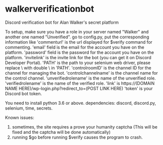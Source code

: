 # walkerverificationbot
Discord verification bot for Alan Walker's secret platform

To setup, make sure you have a role in your server named "Walker" and another one named "Unverified".
go to config.py, put the corresponding information like 'commenturl' is the url displayed for $verify command for commenting.
'email' field is the email for the account you have on the platform.
'password' field is the password for the account you have on the platform.
'invitelink' is the invite link for the bot (you can get it on Discord Developer Portal).
'PATH' is the path to your selenium web driver, please replace \ with double \ in 'PATH'.
'controlroomID' is the channel ID for the channel for managing the bot.
'controlchannelname' is the channel name for the control channel.
'unverifiedrolename' is the name of the unverified role.
'verifiedrolename' is the name of the verified role.
'link' is https://(DOMAIN NAME HERE)/wp-login.php?redirect_to=(POST LINK HERE)
'token' is your Discord bot token.

You need to install python 3.6 or above.
dependencies: discord, discord.py, selenium, time, secrets.

Known issues: 
1. sometimes, the site requires a prove your humanity captcha (This will be fixed and the captcha will be done automatically)
2. running $go before running $verify causes the program to crash.
